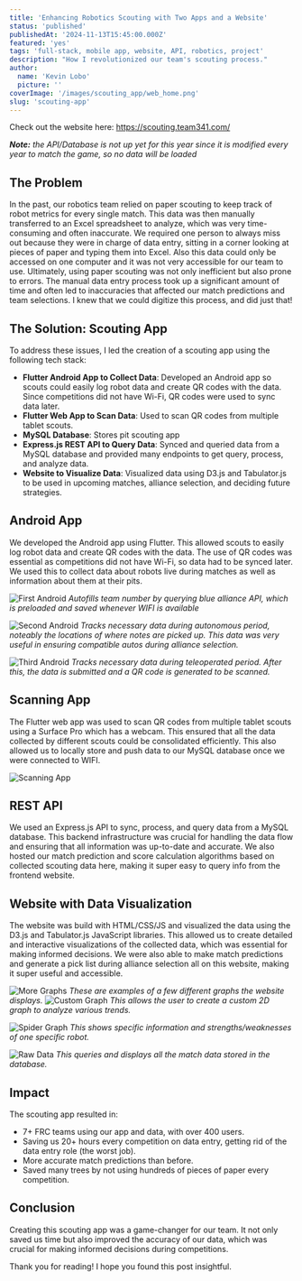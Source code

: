 ```yaml
---
title: 'Enhancing Robotics Scouting with Two Apps and a Website'
status: 'published'
publishedAt: '2024-11-13T15:45:00.000Z'
featured: 'yes'
tags: 'full-stack, mobile app, website, API, robotics, project'
description: "How I revolutionized our team's scouting process."
author:
  name: 'Kevin Lobo'
  picture: ''
coverImage: '/images/scouting_app/web_home.png'
slug: 'scouting-app'
---
```


Check out the website here: https://scouting.team341.com/

***Note:** the API/Database is not up yet for this year since it is modified every year to match the game, so no data will be loaded* 

## The Problem
In the past, our robotics team relied on paper scouting to keep track of robot metrics for every single match. This data was then manually transferred to an Excel spreadsheet to analyze, which was very time-consuming and often inaccurate. We required one person to always miss out because they were in charge of data entry, sitting in a corner looking at pieces of paper and typing them into Excel. Also this data could only be accessed on one computer and it was not very accessible for our team to use. Ultimately, using paper scouting was not only inefficient but also prone to errors. The manual data entry process took up a significant amount of time and often led to inaccuracies that affected our match predictions and team selections. I knew that we could digitize this process, and did just that!

## The Solution: Scouting App
To address these issues, I led the creation of a scouting app using the following tech stack:
- **Flutter Android App to Collect Data**: Developed an Android app so scouts could easily log robot data and create QR codes with the data. Since competitions did not have Wi-Fi, QR codes were used to sync data later.
- **Flutter Web App to Scan Data**: Used to scan QR codes from multiple tablet scouts.
- **MySQL Database**: Stores pit scouting app 
- **Express.js REST API to Query Data**: Synced and queried data from a MySQL database and provided many endpoints to get query, process, and analyze data.
- **Website to Visualize Data**: Visualized data using D3.js and Tabulator.js to be used in upcoming matches, alliance selection, and deciding future strategies.

## Android App
We developed the Android app using Flutter. This allowed scouts to easily log robot data and create QR codes with the data. The use of QR codes was essential as competitions did not have Wi-Fi, so data had to be synced later. We used this to collect data about robots live during matches as well as information about them at their pits.

![First Android](/images/scouting_app/first_android.png)
*Autofills team number by querying blue alliance API, which is preloaded and saved whenever WIFI is available*

![Second Android](/images/scouting_app/second_android.png)
*Tracks necessary data during autonomous period, noteably the locations of where notes are picked up. This data was very useful in ensuring compatible autos during alliance selection.*

![Third Android](/images/scouting_app/third_android.png)
*Tracks necessary data during teleoperated period. After this, the data is submitted and a QR code is generated to be scanned.*

## Scanning App
The Flutter web app was used to scan QR codes from multiple tablet scouts using a Surface Pro which has a webcam. This ensured that all the data collected by different scouts could be consolidated efficiently. This also allowed us to locally store and push data to our MySQL database once we were connected to WIFI.

![Scanning App](/images/scouting_app/scanning_app.png)


## REST API
We used an Express.js API to sync, process, and query data from a MySQL database. This backend infrastructure was crucial for handling the data flow and ensuring that all information was up-to-date and accurate. We also hosted our match prediction and score calculation algorithms based on collected scouting data here, making it super easy to query info from the frontend website.

## Website with Data Visualization
The website was build with HTML/CSS/JS and visualized the data using the D3.js and Tabulator.js JavaScript libraries. This allowed us to create detailed and interactive visualizations of the collected data, which was essential for making informed decisions. We were also able to make match predictions and generate a pick list during alliance selection all on this website, making it super useful and accessible.

![More Graphs](/images/scouting_app/more_graphs.png)
*These are examples of a few different graphs the website displays.*
![Custom Graph](/images/scouting_app/custom_graph.png)
*This allows the user to create a custom 2D graph to analyze various trends.*

![Spider Graph](/images/scouting_app/spider_graph.png)
*This shows specific information and strengths/weaknesses of one specific robot.*

![Raw Data](/images/scouting_app/raw_data.png)
*This queries and displays all the match data stored in the database.*



## Impact
The scouting app resulted in:
- 7+ FRC teams using our app and data, with over 400 users.
- Saving us 20+ hours every competition on data entry, getting rid of the data entry role (the worst job).
- More accurate match predictions than before.
- Saved many trees by not using hundreds of pieces of paper every competition.

## Conclusion
Creating this scouting app was a game-changer for our team. It not only saved us time but also improved the accuracy of our data, which was crucial for making informed decisions during competitions.

Thank you for reading! I hope you found this post insightful.